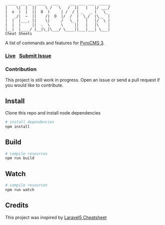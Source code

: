 ```                 
 ____  __ __  ____   ___     __  ___ ___  _____
|    \|  |  ||    \ /   \   /  ]|   |   |/ ___/
|  o  )  |  ||  D  )     | /  / | _   _ (   \_
|   _/|  ~  ||    /|  O  |/  /  |  \_/  |\__  |
|  |  |___, ||    \|     /   \_ |   |   |/  \ |
|  |  |     ||  .  \     \     ||   |   |\    |
|__|  |____/ |__|\_|\___/ \____||___|___| \___|
Cheat Sheets
```                 

A list of commands and features for [PyroCMS 3](https://www.pyrocms.com/).

### [Live](http://websemantics.github.io/pyrocms-cheatsheet)&nbsp;&nbsp;&nbsp;[Submit Issue](https://github.com/websemantics/pyrocms-cheatsheet/issues)


### Contribution

This project is still work in progress. Open an issue or send a pull request if you would like to contribute.


## Install

Clone this repo and install node dependencies

``` bash
# install dependencies
npm install
```


## Build

``` bash
# compile resources
npm run build
```


## Watch

``` bash
# compile resources
npm run watch
```


## Credits

This project was inspired by [Laravel5 Cheatsheet](https://github.com/summerblue/laravel5-cheatsheet)
